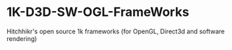 # 1K-D3D-SW-OGL-FrameWorks
Hitchhikr's open source 1k frameworks (for OpenGL, Direct3d and software rendering)

